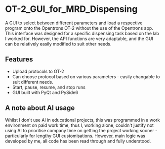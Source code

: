# OT-2_GUI_for_MRD_Dispensing
A GUI to select between different parameters and load a respective program onto the Opentrons OT-2 without the use of the Opentrons app.
This interface was designed for a specific dispensing task based on the lab I worked for. However, the API functions are very adaptable, and the GUI can be relatively easily modified to suit other needs.

## Features
- Upload protocols to OT-2
- Can choose protocol based on various parameters - easily changable to suit different needs.
- Start, pause, resume, and stop runs
- GUI built with PyQt and PySide6

## A note about AI usage
Whilst I don't use AI in educational projects, this was programmed in a work environment on paid work time, thus I, working alone, couldn't justify not using AI to prioritise company time on getting the project working sooner - particularly for lengthy GUI customisations. However, main logic was developed by me, all code has been read through and fully understood.
